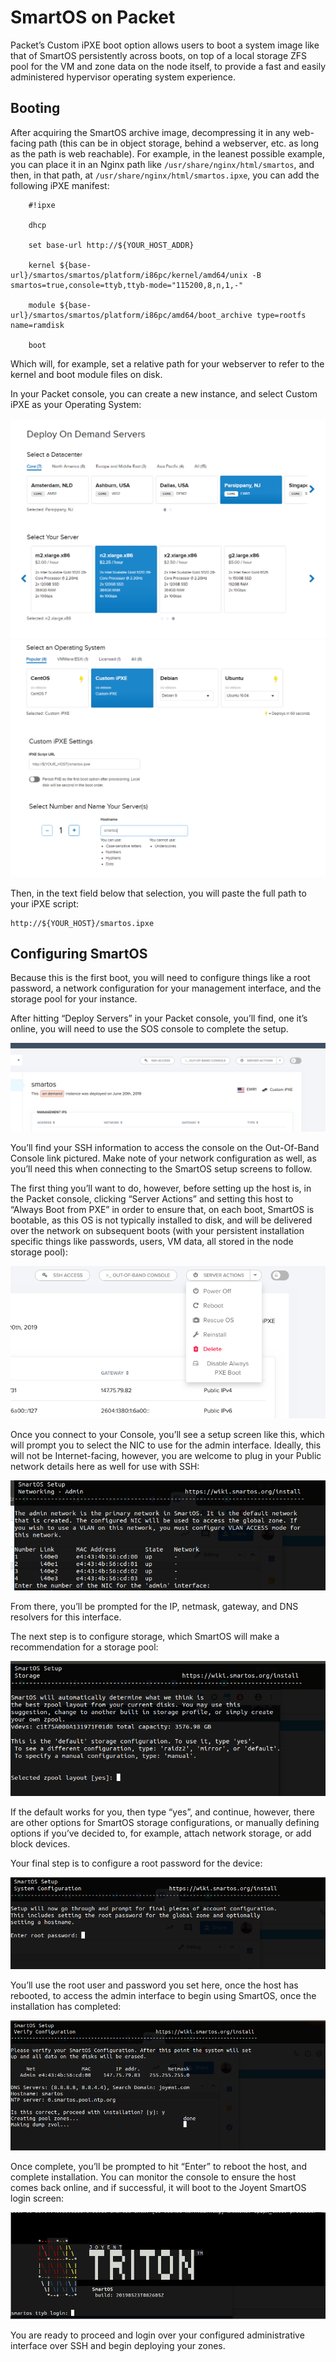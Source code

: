 <!-- <meta>
{
    "title":"SmartOS on Packet",
    "description":"Deplying SmartOS on Packet",
    "tag":["OS", "SmartOS"],
    "seo-title": "SmartOS on Packet - Packet Technical Guides",
    "seo-description": "Deplying SmartOS on Packet",
    "og-title": "Deplying SmartOS on Packet",
    "og-description":"Deplying SmartOS on Packet"
}
</meta> -->


# SmartOS on Packet

Packet’s Custom iPXE boot option allows users to boot a system image like that of SmartOS persistently across boots, on top of a local storage ZFS pool for the VM and zone data on the node itself, to provide a fast and easily administered hypervisor operating system experience.

## Booting

After acquiring the SmartOS archive image, decompressing it in any web-facing path (this can be in object storage, behind a webserver, etc. as long as the path is web reachable). For example, in the leanest possible example, you can place it in an Nginx path like `/usr/share/nginx/html/smartos`, and then, in that path, at `/usr/share/nginx/html/smartos.ipxe`, you can add the following iPXE manifest:

```
    #!ipxe

    dhcp

    set base-url http://${YOUR_HOST_ADDR}

    kernel ${base-url}/smartos/smartos/platform/i86pc/kernel/amd64/unix -B smartos=true,console=ttyb,ttyb-mode="115200,8,n,1,-"

    module ${base-url}/smartos/smartos/platform/i86pc/amd64/boot_archive type=rootfs name=ramdisk

    boot
```

Which will, for example, set a relative path for your webserver to refer to the kernel and boot module files on disk.

In your Packet console, you can create a new instance, and select Custom iPXE as your Operating System:

![custom-ipxe-1](/images/smartos-on-packet/01-new.png)
![custom-ipxe-2](/images/smartos-on-packet/01-2-new.png)

Then, in the text field below that selection, you will paste the full path to your iPXE script:

```
http://${YOUR_HOST}/smartos.ipxe
```

## Configuring SmartOS

Because this is the first boot, you will need to configure things like a root password, a network configuration for your management interface, and the storage pool for your instance.

After hitting “Deploy Servers” in your Packet console, you’ll find, one it’s online, you will need to use the SOS console to complete the setup.

![smartos-node-address](/images/smartos-on-packet/02.png)

You’ll find your SSH information to access the console on the Out-Of-Band Console link pictured. Make note of your network configuration as well, as you’ll need this when connecting to the SmartOS setup screens to follow.

The first thing you’ll want to do, however, before setting up the host is, in the Packet console, clicking “Server Actions” and setting this host to “Always Boot from PXE” in order to ensure that, on each boot, SmartOS is bootable, as this OS is not typically installed to disk, and will be delivered over the network on subsequent boots (with your persistent installation specific things like passwords, users, VM data, all stored in the node storage pool):

![set-boot-ipxe](/images/smartos-on-packet/03.png)

Once you connect to your Console, you’ll see a setup screen like this, which will prompt you to select the NIC to use for the admin interface. Ideally, this will not be Internet-facing, however, you are welcome to plug in your Public network details here as well for use with SSH:

![admin-network](/images/smartos-on-packet/04.png)

From there, you’ll be prompted for the IP, netmask, gateway, and DNS resolvers for this interface.

The next step is to configure storage, which SmartOS will make a recommendation for a storage pool:

![storage-pool](/images/smartos-on-packet/05.png)

If the default works for you, then type “yes”, and continue, however, there are other options for SmartOS storage configurations, or manually defining options if you’ve decided to, for example, attach network storage, or add block devices.

Your final step is to configure a root password for the device:

![root-password](/images/smartos-on-packet/06.png)

You’ll use the root user and password you set here, once the host has rebooted, to access the admin interface to begin using SmartOS, once the installation has completed:

![installation](/images/smartos-on-packet/07.png)

Once complete, you’ll be prompted to hit “Enter” to reboot the host, and complete installation. You can monitor the console to ensure the host comes back online, and if successful, it will boot to the Joyent SmartOS login screen:

![complete](/images/smartos-on-packet/08.png)

You are ready to proceed and login over your configured administrative interface over SSH and begin deploying your zones.
